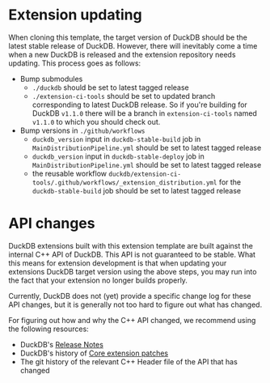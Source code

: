 # Extension updating 
When cloning this template, the target version of DuckDB should be the latest stable release of DuckDB. However, there 
will inevitably come a time when a new DuckDB is released and the extension repository needs updating. This process goes
as follows:

- Bump submodules
  - `./duckdb` should be set to latest tagged release
  - `./extension-ci-tools` should be set to updated branch corresponding to latest DuckDB release. So if you're building for DuckDB `v1.1.0` there will be a branch in `extension-ci-tools` named `v1.1.0` to which you should check out. 
- Bump versions in `./github/workflows`
  - `duckdb_version` input in `duckdb-stable-build` job in `MainDistributionPipeline.yml` should be set to latest tagged release
  - `duckdb_version` input in `duckdb-stable-deploy` job in `MainDistributionPipeline.yml` should be set to latest tagged release
  - the reusable workflow `duckdb/extension-ci-tools/.github/workflows/_extension_distribution.yml` for the `duckdb-stable-build` job should be set to latest tagged release

# API changes
DuckDB extensions built with this extension template are built against the internal C++ API of DuckDB. This API is not guaranteed to be stable.
What this means for extension development is that when updating your extensions DuckDB target version using the above steps, you may run into the fact that your extension no longer builds properly.

Currently, DuckDB does not (yet) provide a specific change log for these API changes, but it is generally not too hard to figure out what has changed.

For figuring out how and why the C++ API changed, we recommend using the following resources:
- DuckDB's [Release Notes](https://github.com/duckdb/duckdb/releases)
- DuckDB's history of [Core extension patches](https://github.com/duckdb/duckdb/commits/main/.github/patches/extensions)
- The git history of the relevant C++ Header file of the API that has changed